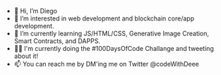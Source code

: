 - 👋 Hi, I’m Diego 
- 👀 I’m interested in web development and blockchain core/app development.
- 🌱 I’m currently learning JS/HTML/CSS, Generative Image Creation, Smart Contracts, and DAPPS.
- 🏃‍♂️ I'm currently doing the #100DaysOfCode Challange and tweeting about it! 
- 📫 You can reach me by DM'ing me on Twitter @codeWithDeee

<!---
codeWithDiego/codeWithDiego is a ✨ special ✨ repository because its `README.md` (this file) appears on your GitHub profile.
You can click the Preview link to take a look at your changes.
--->
